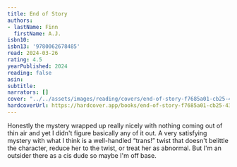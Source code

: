 ```yaml
---
title: End of Story
authors:
- lastName: Finn
  firstName: A.J.
isbn10:
isbn13: '9780062678485'
read: 2024-03-26
rating: 4.5
yearPublished: 2024
reading: false
asin:
subtitle:
narrators: []
cover: "../../assets/images/reading/covers/end-of-story-f7685a01-cb25-434f-81cc-52eea03a3a49.jpeg"
hardcoverUrl: https://hardcover.app/books/end-of-story-f7685a01-cb25-434f-81cc-52eea03a3a49/editions/31497019
---
```

Honestly the mystery wrapped up really nicely with nothing coming out of thin air and yet I didn't figure basically any of it out. A very satisfying mystery with  <spoiler>what I think is a well-handled “trans!” twist that doesn't belittle the character, reduce her to the twist, or treat her as abnormal. But I'm an outsider there as a cis dude so maybe I'm off base.</spoiler>
